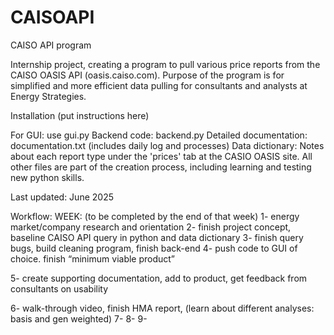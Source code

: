 # CAISOAPI
CAISO API program

Internship project, creating a program to pull various price reports from the CAISO OASIS API (oasis.caiso.com). Purpose of the program is for simplified and more efficient data pulling for consultants and analysts at Energy Strategies.

Installation
(put instructions here)

For GUI: use gui.py
Backend code: backend.py
Detailed documentation: documentation.txt (includes daily log and processes)
Data dictionary: Notes about each report type under the 'prices' tab at the CASIO OASIS site. 
All other files are part of the creation process, including learning and testing new python skills.

Last updated: June 2025

Workflow:
WEEK: (to be completed by the end of that week)
1- energy market/company research and orientation
2- finish project concept, baseline CAISO API query in python and data dictionary
3- finish query bugs, build cleaning program, finish back-end
4- push code to GUI of choice. finish “minimum viable product”

5- create supporting documentation, add to product, get feedback from consultants on usability 

6- walk-through video, finish HMA report, (learn about different analyses: basis and gen weighted)
7- 
8- 
9- 
